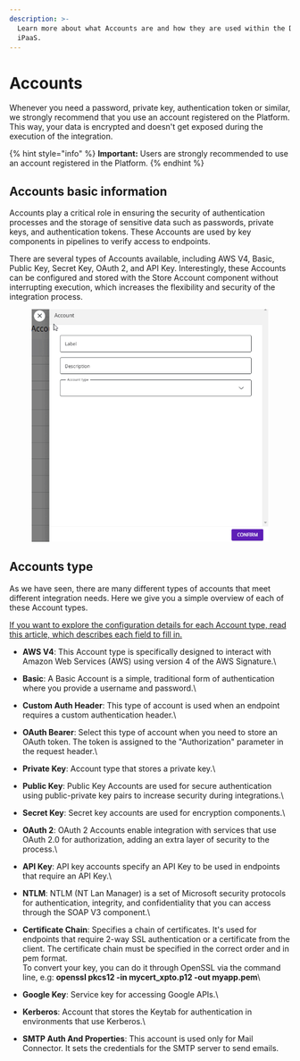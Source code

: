 ```yaml
---
description: >-
  Learn more about what Accounts are and how they are used within the Digibee
  iPaaS.
---
```


# Accounts

Whenever you need a password, private key, authentication token or similar, we strongly recommend that you use an account registered on the Platform. This way, your data is encrypted and doesn't get exposed during the execution of the integration.

{% hint style="info" %}
**Important:** Users are strongly recommended to use an account registered in the Platform.
{% endhint %}

## Accounts basic information

Accounts play a critical role in ensuring the security of authentication processes and the storage of sensitive data such as passwords, private keys, and authentication tokens. These Accounts are used by key components in pipelines to verify access to endpoints.

There are several types of Accounts available, including AWS V4, Basic, Public Key, Secret Key, OAuth 2, and API Key. Interestingly, these Accounts can be configured and stored with the Store Account component without interrupting execution, which increases the flexibility and security of the integration process.

<figure><img src="../../.gitbook/assets/Accounts type.gif" alt=""><figcaption></figcaption></figure>

## Accounts type

As we have seen, there are many different types of accounts that meet different integration needs. Here we give you a simple overview of each of these Account types.

[If you want to explore the configuration details for each Account type, read this article, which describes each field to fill in.](https://docs.digibee.com/documentation/settings/accounts/configuring-each-account-type)

* **AWS V4**: This Account type is specifically designed to interact with Amazon Web Services (AWS) using version 4 of the AWS Signature.\

* **Basic**: A Basic Account is a simple, traditional form of authentication where you provide a username and password.\

* **Custom Auth Header**: This type of account is used when an endpoint requires a custom authentication header.\

* **OAuth Bearer**: Select this type of account when you need to store an OAuth token. The token is assigned to the "Authorization" parameter in the request header.\

* **Private Key**: Account type that stores a private key.\

* **Public Key**: Public Key Accounts are used for secure authentication using public-private key pairs to increase security during integrations.\

* **Secret Key**: Secret key accounts are used for encryption components.\

* **OAuth 2**: OAuth 2 Accounts enable integration with services that use OAuth 2.0 for authorization, adding an extra layer of security to the process.\

* **API Key**: API key accounts specify an API Key to be used in endpoints that require an API Key.\

* **NTLM**: NTLM (NT Lan Manager) is a set of Microsoft security protocols for authentication, integrity, and confidentiality that you can access through the SOAP V3 component.\

* **Certificate Chain**: Specifies a chain of certificates. It's used for endpoints that require 2-way SSL authentication or a certificate from the client. The certificate chain must be specified in the correct order and in pem format. \
  To convert your key, you can do it through OpenSSL via the command line, e.g: **openssl pkcs12 -in mycert\_xpto.p12 -out myapp.pem**\

* **Google Key**: Service key for accessing Google APIs.\

* **Kerberos**: Account that stores the Keytab for authentication in environments that use Kerberos.\

* **SMTP Auth And Properties**: This account is used only for Mail Connector. It sets the credentials for the SMTP server to send emails.
